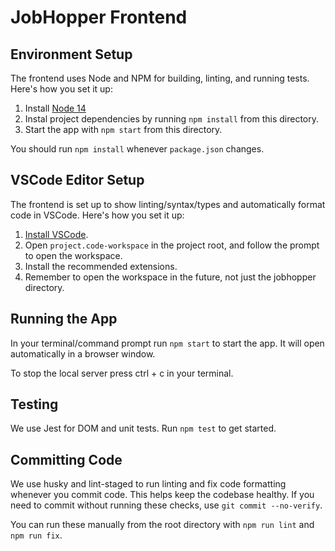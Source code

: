 # JobHopper Frontend

## Environment Setup

The frontend uses Node and NPM for building, linting, and running tests. Here's how you set it up:

1. Install [Node 14](https://nodejs.org/en/download/)
2. Instal project dependencies by running `npm install` from this directory.
3. Start the app with `npm start` from this directory.

You should run `npm install` whenever `package.json` changes.

## VSCode Editor Setup

The frontend is set up to show linting/syntax/types and automatically format code in VSCode. Here's how you set it up:

1. [Install VSCode](https://code.visualstudio.com/download).
2. Open `project.code-workspace` in the project root, and follow the prompt to open the workspace.
3. Install the recommended extensions.
4. Remember to open the workspace in the future, not just the jobhopper directory.

## Running the App

In your terminal/command prompt run `npm start` to start the app. It will open automatically in a browser window.

To stop the local server press ctrl + c in your terminal.

## Testing

We use Jest for DOM and unit tests. Run `npm test` to get started.

## Committing Code

We use husky and lint-staged to run linting and fix code formatting whenever you commit code. This helps keep the codebase healthy. If you need to commit without running these checks, use `git commit --no-verify`.

You can run these manually from the root directory with `npm run lint` and `npm run fix`.
